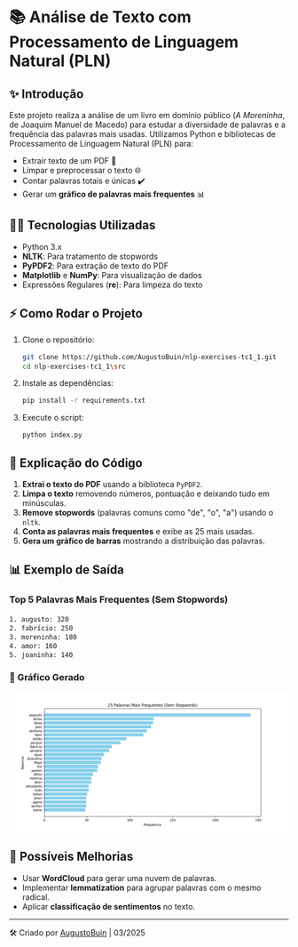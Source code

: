 # 📚 Análise de Texto com Processamento de Linguagem Natural (PLN)

## ✨ Introdução
Este projeto realiza a análise de um livro em domínio público (*A Moreninha*, de Joaquim Manuel de Macedo) para estudar a diversidade de palavras e a frequência das palavras mais usadas. Utilizamos Python e bibliotecas de Processamento de Linguagem Natural (PLN) para:

- Extrair texto de um PDF 📝
- Limpar e preprocessar o texto 🌐
- Contar palavras totais e únicas ✔️
- Gerar um **gráfico de palavras mais frequentes** 📊

## 👨‍💻 Tecnologias Utilizadas
- Python 3.x
- **NLTK**: Para tratamento de stopwords
- **PyPDF2**: Para extração de texto do PDF
- **Matplotlib** e **NumPy**: Para visualização de dados
- Expressões Regulares (**re**): Para limpeza do texto

## ⚡ Como Rodar o Projeto
1. Clone o repositório:
   ```sh
   git clone https://github.com/AugustoBuin/nlp-exercises-tc1_1.git
   cd nlp-exercises-tc1_1\src
   ```
2. Instale as dependências:
   ```sh
   pip install -r requirements.txt
   ```
3. Execute o script:
   ```sh
   python index.py
   ```

## 📝 Explicação do Código
1. **Extrai o texto do PDF** usando a biblioteca `PyPDF2`.
2. **Limpa o texto** removendo números, pontuação e deixando tudo em minúsculas.
3. **Remove stopwords** (palavras comuns como "de", "o", "a") usando o `nltk`.
4. **Conta as palavras mais frequentes** e exibe as 25 mais usadas.
5. **Gera um gráfico de barras** mostrando a distribuição das palavras.

## 📊 Exemplo de Saída
### Top 5 Palavras Mais Frequentes (Sem Stopwords)
```
1. augusto: 320
2. fabrício: 250
3. moreninha: 180
4. amor: 160
5. joaninha: 140
```

### 🎨 Gráfico Gerado
![Gráfico de Frequência](src/tc1-1.png)

## 🎯 Possíveis Melhorias
- Usar **WordCloud** para gerar uma nuvem de palavras.
- Implementar **lemmatization** para agrupar palavras com o mesmo radical.
- Aplicar **classificação de sentimentos** no texto.

---
🛠 Criado por [AugustoBuin](https://github.com/AugustoBuin) | 03/2025

